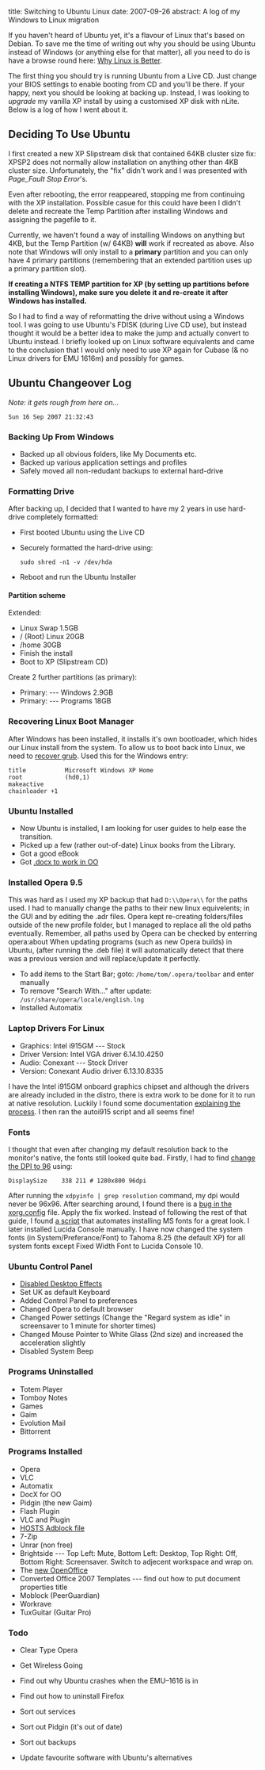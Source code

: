 title: Switching to Ubuntu Linux
date: 2007-09-26
abstract: A log of my Windows to Linux migration

If you haven't heard of Ubuntu yet, it's a flavour of Linux that's based on
Debian. To save me the time of writing out why you should be using Ubuntu
instead of Windows (or anything else for that matter), all you need to do is
have a browse round here: [Why Linux is Better][].

The first thing you should try is running Ubuntu from a Live CD. Just change
your BIOS settings to enable booting from CD and you'll be there. If your happy,
next you should be looking at backing up. Instead, I was looking to *upgrade* my
vanilla XP install by using a customised XP disk with nLite. Below is a log of
how I went about it.

## Deciding To Use Ubuntu

I first created a new XP Slipstream disk that contained 64KB cluster size fix:
XPSP2 does not normally allow installation on anything other than 4KB cluster
size. Unfortunately, the "fix" didn't work and I was presented with *Page_Fault
Stop Error*'s.

Even after rebooting, the error reappeared, stopping me from continuing with the
XP installation. Possible casue for this could have been I didn't delete and
recreate the Temp Partition after installing Windows and assigning the pagefile
to it.

Currently, we haven't found a way of installing Windows on anything but 4KB, but
the Temp Partition (w/ 64KB) **will** work if recreated as above. Also note that
Windows will only install to a **primary** partition and you can only have 4
primary partitions (remembering that an extended partition uses up a primary
partition slot).

**If creating a NTFS TEMP partition for XP (by setting up partitions before
installing Windows), make sure you delete it and re-create it after Windows has
installed.**

So I had to find a way of reformatting the drive without using a Windows tool. I
was going to use Ubuntu's FDISK (during Live CD use), but instead thought it
would be a better idea to make the jump and actually convert to Ubuntu instead.
I briefly looked up on Linux software equivalents and came to the conclusion
that I would only need to use XP again for Cubase (& no Linux drivers for EMU
1616m) and possibly for games.

## Ubuntu Changeover Log

*Note: it gets rough from here on...*

`Sun 16 Sep 2007 21:32:43`

### Backing Up From Windows

* Backed up all obvious folders, like My Documents etc.
* Backed up various application settings and profiles
* Safely moved all non-redudant backups to external hard-drive

### Formatting Drive

After backing up, I decided that I wanted to have my 2 years in use
hard-drive completely formatted:

* First booted Ubuntu using the Live CD
* Securely formatted the hard-drive using:

    `sudo shred -n1 -v /dev/hda`

* Reboot and run the Ubuntu Installer

#### Partition scheme

Extended:

* Linux Swap 1.5GB
* / (Root) Linux 20GB
* /home 30GB
* Finish the install
* Boot to XP (Slipstream CD)

Create 2 further partitions (as primary):

* Primary: --- Windows 2.9GB
* Primary: --- Programs 18GB

### Recovering Linux Boot Manager

After Windows has been installed, it installs it's own bootloader, which
hides our Linux install from the system. To allow us to boot back into
Linux, we need to [recover grub][]. Used this for the Windows entry:

    title           Microsoft Windows XP Home
    root            (hd0,1)
    makeactive
    chainloader +1

### Ubuntu Installed

* Now Ubuntu is installed, I am looking for user guides to help ease the
  transition.
* Picked up a few (rather out-of-date) Linux books from the Library.
* Got a good eBook
* Got [.docx to work in OO][]

### Installed Opera 9.5

This was hard as I used my XP backup that had `D:\\Opera\\` for the paths
used. I had to manually change the paths to their new linux equivelents;
in the GUI and by editing the .adr files. Opera kept re-creating
folders/files outside of the new profile folder, but I managed to
replace all the old paths eventually. Remember, all paths used by Opera
can be checked by enterring opera:about When updating programs (such as
new Opera builds) in Ubuntu, (after running the .deb file) it will
automatically detect that there was a previous version and will
replace/update it perfectly.

* To add items to the Start Bar; goto: `/home/tom/.opera/toolbar` and enter
  manually
* To remove "Search With..." after update: `/usr/share/opera/locale/english.lng`
* Installed Automatix

### Laptop Drivers For Linux

* Graphics: Intel i915GM --- Stock
* Driver Version: Intel VGA driver 6.14.10.4250
* Audio: Conexant --- Stock Driver
* Version: Conexant Audio driver 6.13.10.8335

I have the Intel i915GM onboard graphics chipset and although the drivers are
already included in the distro, there is extra work to be done for it to run at
native resolution. Luckily I found some documentation [explaining the
process][]. I then ran the autoi915 script and all seems fine!

### Fonts

I thought that even after changing my default resolution back to the
monitor's native, the fonts still looked quite bad. Firstly, I had to
find [change the DPI to 96][] using:

    DisplaySize    338 211 # 1280x800 96dpi

After running the `xdpyinfo | grep resolution` command, my dpi would never be
96x96. After searching around, I found there is a [bug in the xorg.config][]
file. Apply the fix worked. Instead of following the rest of that guide, I found
[a script][] that automates installing MS fonts for a great look. I later
installed Lucida Console manually. I have now changed the system fonts (in
System/Preferance/Font) to Tahoma 8.25 (the default XP) for all system fonts
except Fixed Width Font to Lucida Console 10.

### Ubuntu Control Panel

* [Disabled Desktop Effects][]
* Set UK as default Keyboard
* Added Control Panel to preferences
* Changed Opera to default browser
* Changed Power settings (Change the "Regard system as idle" in screensaver to 1
  minute for shorter times)
* Changed Mouse Pointer to White Glass (2nd size) and increased the acceleration
  slightly
* Disabled System Beep

### Programs Uninstalled

* Totem Player
* Tomboy Notes
* Games
* Gaim
* Evolution Mail
* Bittorrent

### Programs Installed

* Opera
* VLC
* Automatix
* DocX for OO
* Pidgin (the new Gaim)
* Flash Plugin
* VLC and Plugin
* [HOSTS Adblock file][]
* 7-Zip
* Unrar (non free)
* Brightside --- Top Left: Mute, Bottom Left: Desktop, Top Right: Off,
    Bottom Right: Screensaver. Switch to adjecent workspace and wrap on.
* The [new OpenOffice][]
* Converted Office 2007 Templates --- find out how to put document properties
  title
* Moblock (PeerGuardian)
* Workrave
* TuxGuitar (Guitar Pro)

### Todo

* Clear Type Opera
* Get Wireless Going
* Find out why Ubuntu crashes when the EMU–1616 is in
* Find out how to uninstall Firefox
* Sort out services
* Sort out Pidgin (it's out of date)
* Sort out backups
* Update favourite software with Ubuntu's alternatives

  [explaining the process]: https://help.ubuntu.com/community/i915Driver
  [change the DPI to 96]: http://ubuntuforums.org/showpost.php?p=99808&postcount=1
  [bug in the xorg.config]: http://ubuntuforums.org/showpost.php?p=2663087&postcount=19
  [a script]: http://www.stchman.com/ms_fonts.html
  [Disabled Desktop Effects]: https://help.ubuntu.com/community/DesktopEffects?highlight=(effects)%7C(desktop)
  [HOSTS Adblock file]: http://www.hosts-file.net/?s=Download
  [new OpenOffice]: https://bugs.launchpad.net/ubuntu/+source/openoffice.org/+bug/93002/comments/12
  [Why Linux is Better]: http://www.whylinuxisbetter.net/
  [recover grub]: https://help.ubuntu.com/community/RecoveringUbuntuAfterInstallingWindows?action=show&redirect=RecoverGrub
  [.docx to work in OO]: http://www.sigmundvoid.com/?p=81
